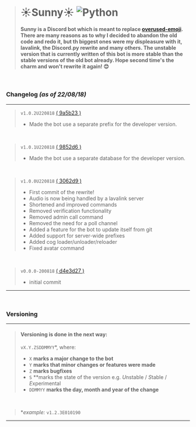 > # ☀️Sunny☀️ ![Python](https://img.shields.io/badge/Python-3.6%2B-brightgreen.svg)
> #### Sunny is a Discord bot which is meant to replace [overused-emoji](https://github.com/NiceAesth/overused-emoji-bot). There are many reasons as to why I decided to abandon the old code and redo it, but th biggest ones were my displeasure with it, lavalink, the Discord.py rewrite and many others. The unstable version that is currently written of this bot is more stable than the stable versions of the old bot already. Hope second time's the charm and won't rewrite it again! 😊

<br>

### Changelog *(as of 22/08/18)*
****

> `v1.0.2U220818` [( 9a5b23 )](https://github.com/NiceAesth/Sunny/commit/9a5b234ff137ea4a0b80e9cc29b9cfe6360ed82d)
> - Made the bot use a separate prefix for the developer version.

<br>

> `v1.0.1U220818` [( 9852d6 )](https://github.com/NiceAesth/Sunny/commit/9852d6c9824316cc16d30577e5f886548e4c3633)
> - Made the bot use a separate database for the developer version.

<br>

> `v1.0.0U220818` [( 3062d9 )](https://github.com/NiceAesth/Sunny/commit/3062d92d4a0da7ae913024c9551662f75ed7acfa)
> - First commit of the rewrite!
> - Audio is now being handled by a lavalink server
> - Shortened and improved commands
> - Removed verification functionality
> - Removed admin call command
> - Removed the need for a poll channel
> - Added a feature for the bot to update itself from git
> - Added support for server-wide prefixes
> - Added cog loader/unloader/reloader
> - Fixed avatar command

<br>

> `v0.0.0-200818` [( d4e3d27 )](https://github.com/NiceAesth/Sunny/commit/d4e3d27936e1f466b9e6b42b95ab32a83a6c0b75)
> - initial commit
****

<br>

### Versioning
****
> #### Versioning is done in the next way:
> `vX.Y.ZSDDMMYY`*, where:
> - `X` **marks a major change to the bot**
> - `Y` **marks that minor changes or features were made**
> - `Z` **marks bugfixes**
> - `S` **marks the state of the version e.g. *U*nstable / *S*table / *E*xperimental
> - `DDMMYY` **marks the day, month and year of the change**

<br>

> \**example:* `v1.2.3E010190`
****
